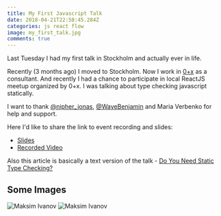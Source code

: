 ```yaml
---
title: My First Javascript Talk
date: 2018-04-21T22:58:45.284Z
categories: js react flow
image: my_first_talk.jpg
comments: true
---
```


Last Tuesday I had my first talk in Stockholm and actually ever in life.

Recently (3 months ago) I moved to Stockholm. Now I work in [0+x](https://0x.se/) as a consultant. And recently I had a chance to participate in local ReactJS meetup organized by 0+x. I was talking about type checking javascript statically.

I want to thank [@nipher_jonas](https://twitter.com/nipher_jonas), [@WayeBenjamin](https://twitter.com/WayeBenjamin) and Maria Verbenko for help and support.

Here I'd like to share the link to event recording and slides:

* [Slides](https://t.co/UFs48Ytw5e)
* [Recorded Video](https://www.facebook.com/0plusx/videos/350180662055043/)

Also this article is basically a text version of the talk - [Do You Need Static Type Checking?](http://localhost:8000/posts/static-type-checking-js/)

## Some Images

![Maksim Ivanov](/image_1.JPG)
![Maksim Ivanov](/image_2.JPG)
